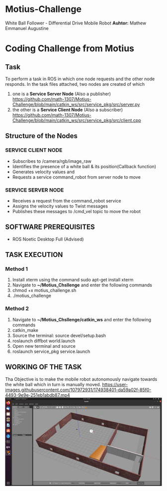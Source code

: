 # Motius-Challenge
White Ball Follower -  Differential Drive Mobile Robot
**Auhtor:** Mathew Emmanuel Augustine

# Coding Challenge from Motius
## Task
To perform a task in ROS in which one node requests and the other node responds.
In the task files attached, two nodes are created of which
1. one is a **Service Server Node** (Also a publisher)
   https://github.com/math-1307/Motius-Challenge/blob/main/catkin_ws/src/service_pkg/src/server.py
2. the other is a **Service Client Node** (Also a subscriber)
   https://github.com/math-1307/Motius-Challenge/blob/main/catkin_ws/src/service_pkg/src/client.cpp

## Structure of the Nodes
### SERVICE CLIENT NODE
* Subscribes to /camera/rgb/image_raw
* Identifies the presence of a white ball & its position(Callback function)
* Generates velocity values and
* Requests a service command_robot from server node to move

### SERVICE SERVER NODE
* Receives a request from the command_robot service
* Assigns the velocity values to Twist messages
* Publishes these messages to /cmd_vel topic to move the robot

## SOFTWARE PREREQUISITES
* ROS Noetic Desktop Full (Advised)

## TASK EXECUTION
### Method 1
1. Install xterm using the command sudo apt-get install xterm
2. Navigate to **~/Motius_Chsllenge** and enter the following commands
3. chmod +x motius_challenge.sh
4. ./motius_challenge

### Method 2
1. Navigate to **~/Motius_Chsllenge/catkin_ws** and enter the following commands
2. catkin_make
3. Source the terminal: source devel/setup.bash
4. roslaunch diffbot world.launch
5. Open new terminal and source
6. roslaunch service_pkg service.launch

## WORKING OF THE TASK
Tha Objective is to make the mobile robot autonomously navigate towards the white ball which in turn is manually moved.
https://user-images.githubusercontent.com/107972931/174938401-da59a02f-85f0-4493-9e9e-251eb1abdb87.mp4
[![asciicast](https://github.com/math-1307/Motius-Challenge/blob/main/Related%20Docs/Thumbnail.png)](https://github.com/math-1307/Motius-Challenge/blob/main/Related%20Docs/Ball_Follower.mp4)


